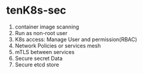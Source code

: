 # tenK8s-sec

1) container image scanning
2) Run as non-root user
3) K8s access: Manage User and permission(RBAC)
4) Network Policies or services mesh
5) mTLS between services
6) Secure secret Data
7) Secure etcd store

